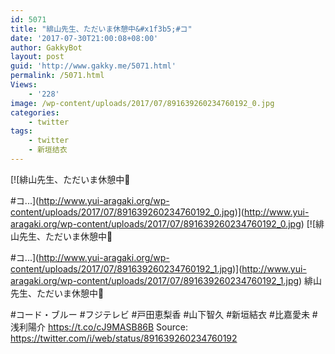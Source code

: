 ```yaml
---
id: 5071
title: "緋山先生、ただいま休憩中&#x1f3b5;#コ"
date: '2017-07-30T21:00:08+08:00'
author: GakkyBot
layout: post
guid: 'http://www.gakky.me/5071.html'
permalink: /5071.html
Views:
    - '228'
image: /wp-content/uploads/2017/07/891639260234760192_0.jpg
categories:
    - twitter
tags:
    - twitter
    - 新垣结衣
---
```


[![緋山先生、ただいま休憩中🎵

#コ...](http://www.yui-aragaki.org/wp-content/uploads/2017/07/891639260234760192_0.jpg)](http://www.yui-aragaki.org/wp-content/uploads/2017/07/891639260234760192_0.jpg)
[![緋山先生、ただいま休憩中🎵

#コ...](http://www.yui-aragaki.org/wp-content/uploads/2017/07/891639260234760192_1.jpg)](http://www.yui-aragaki.org/wp-content/uploads/2017/07/891639260234760192_1.jpg)
緋山先生、ただいま休憩中🎵

\#コード・ブルー #フジテレビ
\#戸田恵梨香 #山下智久 #新垣結衣
\#比嘉愛未 #浅利陽介 https://t.co/cJ9MASB86B
Source: <https://twitter.com/i/web/status/891639260234760192>

